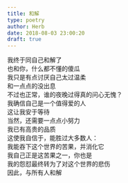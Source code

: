 ```yaml
---  
title: 和解  
type: poetry  
author: Herb  
date: 2018-08-03 23:00:20  
draft: true
---  
```

我终于同自己和解了  
也和你，什么都不懂的傻瓜    
我只是有点讨厌自己太过温柔  
和一点点的没出息  
不过也正常，谁的夜晚过得真的问心无愧？    
我确信自己是一个值得爱的人  
这让我安于等待  
当然，还需要一点点小努力    
我已有高贵的品质  
这使我自信于，能胜过大多数人：  
我能吞下这个世界的苦果，并消化它    
我自己正是这苦果之一，你也是  
我的怨怼最终转为了对这个世界的悲伤  
因此，与所有人和解